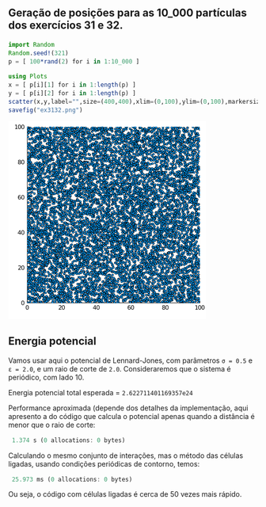 
## Geração de posições para as 10_000 partículas dos exercícios 31 e 32.

```julia
import Random
Random.seed!(321)
p = [ 100*rand(2) for i in 1:10_000 ]
```

```julia
using Plots
x = [ p[i][1] for i in 1:length(p) ]
y = [ p[i][2] for i in 1:length(p) ]
scatter(x,y,label="",size=(400,400),xlim=(0,100),ylim=(0,100),markersize=3)
savefig("ex3132.png")
```

<img src="./ex3132.png">

## Energia potencial 

Vamos usar aqui o potencial de Lennard-Jones, com parâmetros
`σ = 0.5` e `ε = 2.0`, e um raio de corte de `2.0`. Consideraremos
que o sistema é periódico, com lado 10. 

Energia potencial total esperada = `2.622711401169357e24`

Performance aproximada (depende dos detalhes da implementação, aqui
apresento a do código que calcula o potencial apenas quando a distância
é menor que o raio de corte:

```julia
 1.374 s (0 allocations: 0 bytes)
```

Calculando o mesmo conjunto de interações, mas o método das células
ligadas, usando condições periódicas de contorno, temos:

```julia
 25.973 ms (0 allocations: 0 bytes)
```

Ou seja, o código com células ligadas é cerca de 50 vezes mais rápido. 


